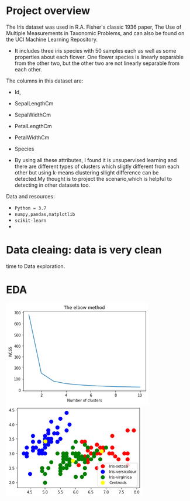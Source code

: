 # Project overview
The Iris dataset was used in R.A. Fisher's classic 1936 paper, The Use of Multiple Measurements in Taxonomic Problems, and can also be found on the UCI Machine Learning Repository.
* It includes three iris species with 50 samples each as well as some properties about each flower. One flower species is linearly separable from the other two, but the other two are not linearly separable from each other.

The columns in this dataset are:
* Id,
* SepalLengthCm
* SepalWidthCm
* PetalLengthCm
* PetalWidthCm
* Species

 * By using all these attributes, I found it is unsupervised learning and there are different types of clusters which sligtly different from each other but using k-means  clustering sllight difference can be detected.My thought is to project the scenario,which is helpful to detecting in other datasets too.
 
 Data and resources:
 * `Python = 3.7`
 * `numpy,pandas,matplotlib`
 * `scikit-learn`
 * [Data source]:(https://github.com/Jyothif/k-means-clustering_iris-dataset/blob/main/Iris.csv)
 
# Data cleaing: data is very clean
time to Data exploration.

# EDA
![](https://github.com/Jyothif/k-means-clustering_iris-dataset/blob/main/images/kmeans.png)
![](https://github.com/Jyothif/k-means-clustering_iris-dataset/blob/main/images/km1.png)
